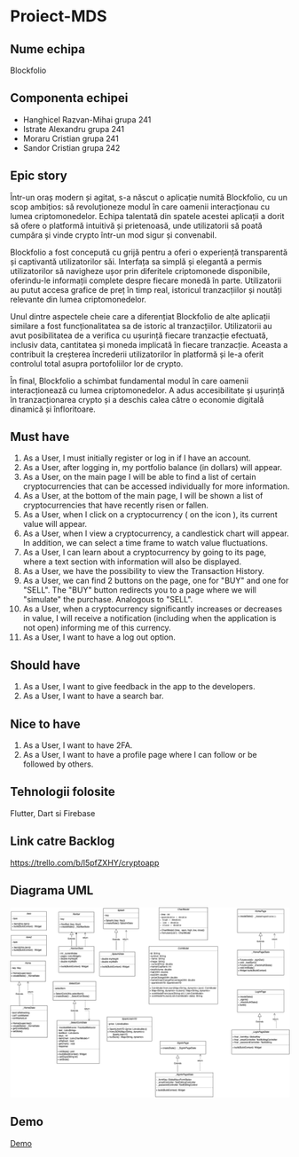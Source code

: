 # Proiect-MDS
## Nume echipa
Blockfolio

## Componenta echipei
- Hanghicel Razvan-Mihai grupa 241
- Istrate Alexandru grupa 241
- Moraru Cristian grupa 241
- Sandor Cristian grupa 242

## Epic story

Într-un oraș modern și agitat, s-a născut o aplicație numită Blockfolio, cu un scop ambițios: să revoluționeze modul în care oamenii interacționau cu lumea criptomonedelor. Echipa talentată din spatele acestei aplicații a dorit să ofere o platformă intuitivă și prietenoasă, unde utilizatorii să poată cumpăra și vinde crypto într-un mod sigur și convenabil.

Blockfolio a fost concepută cu grijă pentru a oferi o experiență transparentă și captivantă utilizatorilor săi. Interfața sa simplă și elegantă a permis utilizatorilor să navigheze ușor prin diferitele criptomonede disponibile, oferindu-le informații complete despre fiecare monedă în parte. Utilizatorii au putut accesa grafice de preț în timp real, istoricul tranzacțiilor și noutăți relevante din lumea criptomonedelor.

Unul dintre aspectele cheie care a diferențiat Blockfolio de alte aplicații similare a fost funcționalitatea sa de istoric al tranzacțiilor. Utilizatorii au avut posibilitatea de a verifica cu ușurință fiecare tranzacție efectuată, inclusiv data, cantitatea și moneda implicată în fiecare tranzacție. Aceasta a contribuit la creșterea încrederii utilizatorilor în platformă și le-a oferit controlul total asupra portofoliilor lor de crypto.

În final, Blockfolio a schimbat fundamental modul în care oamenii interacționează cu lumea criptomonedelor. A adus accesibilitate și ușurință în tranzacționarea crypto și a deschis calea către o economie digitală dinamică și înfloritoare.

## Must have

1. As a User, I must initially register or log in if I have an account.
2. As a User, after logging in, my portfolio balance (in dollars) will appear.
3. As a User, on the main page I will be able to find a list of certain cryptocurrencies that can be accessed individually for more information.
4. As a User, at the bottom of the main page, I will be shown a list of cryptocurrencies that have recently risen or fallen.
5. As a User, when I click on a cryptocurrency ( on the icon ), its current value will appear.
6. As a User, when I view a cryptocurrency, a candlestick chart will appear. In addition, we can select a time frame to watch value fluctuations.
7. As a User, I can learn about a cryptocurrency by going to its page, where a text section with information will also be displayed.
8. As a User, we have the possibility to view the Transaction History.
9. As a User, we can find 2 buttons on the page, one for "BUY" and one for "SELL". The "BUY" button redirects you to a page where we will "simulate" the purchase. Analogous to "SELL".
10. As a User, when a cryptocurrency significantly increases or decreases in value, I will receive a notification (including when the application is not open) informing me of this currency.
11. As a User, I want to have a log out option.

## Should have

1. As a User, I want to give feedback in the app to the developers.
2. As a User, I want to have a search bar.

## Nice to have

1. As a User, I want to have 2FA.
2. As a User, I want to have a profile page where I can follow or be followed by others.


## Tehnologii folosite 


Flutter, Dart si Firebase

## Link catre Backlog

https://trello.com/b/l5pfZXHY/cryptoapp

## Diagrama UML
![Screenshot](uploads/Diagrama_UML_Crypto-App.png)

## Demo
[Demo](https://youtu.be/sMRG8ItMkUQ)
